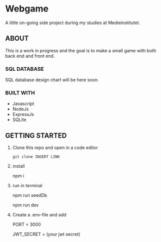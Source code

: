 # Webgame

A little on-going side project during my studies at Medieinstitutet.

## ABOUT

This is a work in progress and the goal is to make a small game with both back end and front end.

### SQL DATABASE

SQL database design chart will be here soon.

### BUILT WITH

- Javascript
- NodeJs
- ExpressJs
- SQLite

## GETTING STARTED

1.  Clone this repo and open in a code editor

        git clone INSERT LINK

2.  install

    npm i

3.  run in terminal

    npm run seedDb

    npm run dev

4.  Create a .env-file and add

    PORT = 3000

    JWT_SECRET = (your jwt secret)
